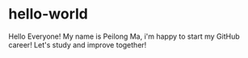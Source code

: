 # hello-world
Hello Everyone!
My name is Peilong Ma, i'm happy to start my GitHub career!
Let's study and improve together!
